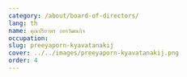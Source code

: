 ```yaml
---
category: /about/board-of-directors/
lang: th
name: คุณปรียาพร กยาวัฒนกิจ
occupation: 
slug: preeyaporn-kyavatanakij
cover: ../../images/preeyaporn-kyavatanakij.png
order: 4
---
```

